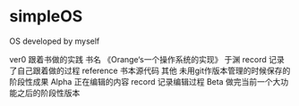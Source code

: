 # simpleOS
OS developed by myself

ver0 
	跟着书做的实践
	书名 《Orange‘s一个操作系统的实现》 于渊
	record		记录了自己跟着做的过程
	reference	书本源代码
	其他		未用git作版本管理的时候保存的阶段性成果
Alpha
	正在编辑的内容
	record		记录编辑过程
Beta
	做完当前一个大功能之后的阶段性版本

